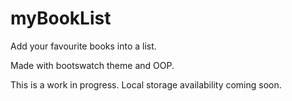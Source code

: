 # myBookList
Add your favourite books into a list.

Made with bootswatch theme and OOP. 

This is a work in progress. Local storage availability coming soon.

 
